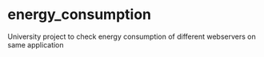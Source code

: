 # energy_consumption
University project to check energy consumption of different webservers on same application

